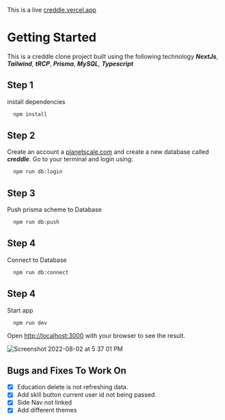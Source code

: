 This is a live [creddle.vercel.app](https://creddle.vercel.app/) 

# Getting Started

This is a creddle clone project built using the following technology ***NextJs***, ***Tailwind***, ***tRCP***, ***Prisma***, ***MySQL***, ***Typescript***
## Step 1

install dependencies

```bash
  npm install
```

## Step 2

Create an account a [planetscale.com](https://planetscale.com/) and create a new database called **_creddle_**. Go to your terminal and login using:

```bash
  npm run db:login
```

## Step 3

Push prisma scheme to Database

```bash
  npm run db:push
```

## Step 4

Connect to Database

```bash
  npm run db:connect
```

## Step 4

Start app

```bash
  npm run dev
```

Open [http://localhost:3000](http://localhost:3000) with your browser to see the result.

![Screenshot 2022-08-02 at 5 37 01 PM](https://user-images.githubusercontent.com/58061791/182478800-0617da74-518b-48a0-88fc-e588226d9de0.png)

## Bugs and Fixes To Work On

- [x] Education delete is not refreshing data.
- [x] Add skill button current user id not being passed.
- [x] Side Nav not linked
- [x] Add different themes
